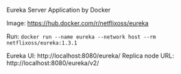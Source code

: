 Eureka Server Application by Docker 

Image: https://hub.docker.com/r/netflixoss/eureka

Run: `docker run --name eureka --network host --rm netflixoss/eureka:1.3.1`

Eureka UI: http://localhost:8080/eureka/
Replica node URL: http://localhost:8080/eureka/v2/